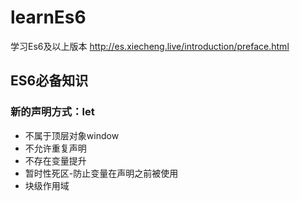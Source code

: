 # learnEs6
学习Es6及以上版本
http://es.xiecheng.live/introduction/preface.html

## ES6必备知识

### 新的声明方式：let
+ 不属于顶层对象window
+ 不允许重复声明
+ 不存在变量提升
+ 暂时性死区-防止变量在声明之前被使用
+ 块级作用域
